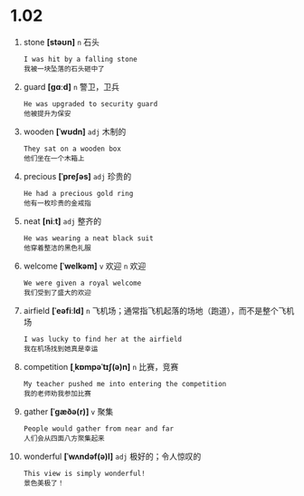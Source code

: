 # 1.02
















1. stone **[stəʊn]** `n` 石头
    ```
    I was hit by a falling stone
    我被一块坠落的石头砸中了
    ```

2. guard **[ɡɑːd]** `n` 警卫，卫兵
    ```
    He was upgraded to security guard
    他被提升为保安
    ```

3. wooden **[ˈwʊdn]** `adj` 木制的
    ```
    They sat on a wooden box
    他们坐在一个木箱上
    ```

4. precious **[ˈpreʃəs]** `adj` 珍贵的
    ```
    He had a precious gold ring
    他有一枚珍贵的金戒指
    ```

5. neat **[niːt]** `adj` 整齐的
    ```
    He was wearing a neat black suit
    他穿着整洁的黑色礼服
    ```

6. welcome **[ˈwelkəm]** `v` 欢迎 `n` 欢迎
    ```
    We were given a royal welcome
    我们受到了盛大的欢迎
    ```

7. airfield **[ˈeəfiːld]** `n` 飞机场；通常指飞机起落的场地（跑道），而不是整个飞机场
    ```
    I was lucky to find her at the airfield
    我在机场找到她真是幸运
    ```

8. competition **[ˌkɒmpəˈtɪʃ(ə)n]** `n` 比赛，竞赛
    ```
    My teacher pushed me into entering the competition
    我的老师劝我参加比赛
    ```

9. gather **[ˈɡæðə(r)]** `v` 聚集
    ```
    People would gather from near and far
    人们会从四面八方聚集起来
    ```

10. wonderful **[ˈwʌndəf(ə)l]** `adj` 极好的；令人惊叹的
    ```
    This view is simply wonderful!
    景色美极了！
    ```
